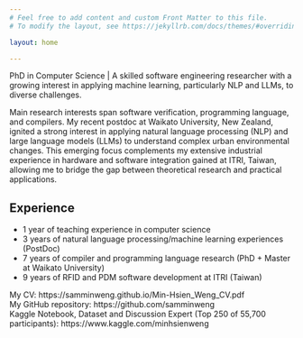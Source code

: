 ```yaml
---
# Feel free to add content and custom Front Matter to this file.
# To modify the layout, see https://jekyllrb.com/docs/themes/#overriding-theme-defaults

layout: home

---
```

PhD in Computer Science | A skilled software engineering researcher with a growing interest in applying machine learning, particularly NLP and LLMs, to diverse challenges.

Main research interests span software verification, programming language, and compilers. My recent postdoc at Waikato University, New Zealand, ignited a strong interest in applying natural language processing (NLP) and large language models (LLMs) to understand complex urban environmental changes. This emerging focus complements my extensive industrial experience in hardware and software integration gained at ITRI, Taiwan, allowing me to bridge the gap between theoretical research and practical applications.

## Experience
- 1 year of teaching experience in computer science
- 3 years of natural language processing/machine learning experiences (PostDoc)
- 7 years of compiler and programming language research (PhD + Master at Waikato University)
- 9 years of RFID and PDM software development at ITRI (Taiwan)

<div>My CV: https://samminweng.github.io/Min-Hsien_Weng_CV.pdf</div>
<div>My GitHub repository: https://github.com/samminweng</div>
<div>Kaggle Notebook, Dataset and Discussion Expert (Top 250 of 55,700 participants): https://www.kaggle.com/minhsienweng</div>

